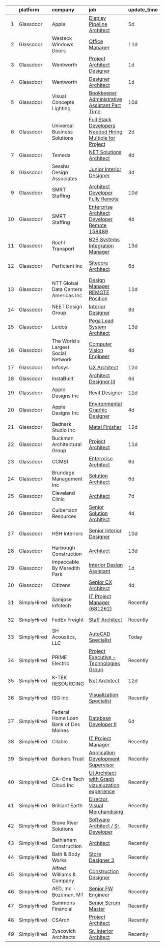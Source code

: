 

|    | platform    | company                               | job                                                                                                                                                                                                                                                                                                                                                                                                                                                                                                                                                                                                                                                                                                                                                                                                                                                                                                                                                                                                                                                                                                                                                                                                                                                                                                                                                                                                                         | update_time   | location                   |
|---:|:------------|:--------------------------------------|:----------------------------------------------------------------------------------------------------------------------------------------------------------------------------------------------------------------------------------------------------------------------------------------------------------------------------------------------------------------------------------------------------------------------------------------------------------------------------------------------------------------------------------------------------------------------------------------------------------------------------------------------------------------------------------------------------------------------------------------------------------------------------------------------------------------------------------------------------------------------------------------------------------------------------------------------------------------------------------------------------------------------------------------------------------------------------------------------------------------------------------------------------------------------------------------------------------------------------------------------------------------------------------------------------------------------------------------------------------------------------------------------------------------------------|:--------------|:---------------------------|
|  1 | Glassdoor   | Apple                                 | [Display Pipeline Architect](https://www.glassdoor.com/partner/jobListing.htm?pos=130&ao=1110586&s=58&guid=00000181a9189f0d8c64c5ad71ccef02&src=GD_JOB_AD&t=SR&vt=w&cs=1_f9438f7b&cb=1656399372401&jobListingId=1007958038350&cpc=FA84DF7EA1EC2398&jrtk=3-0-1g6khh7ppjort801-1g6khh7q7k26c800-ae00cbb953316df7--6NYlbfkN0BvKrLyj5gPmtZO9T8euul8TCxuuKNOtzRJOomxnwSEodTz2Bc-sPZl8WPllYOnI2hO2aw3qf6jg0OpNQ46sl7TNDf_R5HuVfU7kxBBV3qIP69BRg1GgkCc1UrhnFhWvXwKGIRS8w0y7BLeklKBuk460QubVjUYkAA_zJHaWp2ciBibZ5pBV7DFyAa0dLGp5ha7Q3Mc_SuAWase9jQ7IpRv04k5dwLlnfwEV3TkLfCYMgq0a01gdmgj4PWUbOlMet628CMi27zhfFZ9t6xwjTU__XoE_AGowc3olsnl1vrutfN9QwVw9Y0kX28qOFNqHrBio9IwH-LrnRG9PmUT0u6BxqJ66ZciXGmz1jqPMguQ8DYzt4Yq8qk0qgqpglOcaQO0YcEukwf2_k7ApMfSLLATzuEu9u8d8lEKqrJU-6th8m_4jgXu-6zOLO27apc_vCRQB5SIyER_fYNFNOQ8YfXk30usY0yrO_urM9GWvs7qtIPWf7er4GOkU6pFXUzqcYQ1wyY208wft-6QHLV7a_Bdl4taf1mCpuqJaAjePheNGxrQuwe1WVIO_b0DC1-KEpAflZgZL1uXman9RTLvIbKGCMGFDpD_bIJ9NYiwzdsRoADwBBYL_KrB5aojbfYKqgeyPtYvGtAqGhUqWrQzoAs3xLAhit1aIYIkL2ehZXK5hO0aLBKPPuDV2WEG3a2zLWoa9_Z5RwHZMweyGhHZHoxAVov534WshH7Ju5UNK4z-us3Jguc6NyBA4Uiy6p8A92PZUtqGorlq_rRhzD9yDmapxYlcXCWS7e9xszaJD0OJpjctdI6nRKNtoPkGA9qPxmqWNitweymDPLOVeaCm91s1mMfQ6emmQj05uVK-306KjuF5LOajlT-VvFeMqV9SFb0USAY2g8DQOi_1anfL94eSQacqq3R4prJtVSF6cbdSDrlrmNeaDdGTxRs24o9_PWST4h8h4bfAqUzi95JSoYFU)                                                                            | 5d            | San Diego, CA              |
|  2 | Glassdoor   | Westeck Windows   Doors               | [Office Manager](https://www.glassdoor.com/partner/jobListing.htm?pos=124&ao=1110586&s=58&guid=00000181a9189f0d8c64c5ad71ccef02&src=GD_JOB_AD&t=SR&vt=w&ea=1&cs=1_a8382ae5&cb=1656399372400&jobListingId=1007944220698&cpc=F1F9710DED3F09F8&jrtk=3-0-1g6khh7ppjort801-1g6khh7q7k26c800-39121e3ce0a1c0fb--6NYlbfkN0Ak1U_FmDUOioiCyXaVmby4WFebOS0z6NvSiMbGELc2vi3BmOCZz_gjaVSW3xFnZzKT6-8P3OUwrVTO1m-djT_rUGmwmnIFgjKtEq-6LKBc_9CJX70GYFsrbUrQ-VjK_PhA38fvPm-MQzQIhViz-yX5sbXyDSJxLDH9qDTMZuLDKgI7OgmoZBSRRN55WC64utXHplQBCvwE5lHwx6H2gwBFPMUWUbzMgtn0CMPvPpJdKAQlQjI13d4dWpUauuGixRfxUAVS4TbZBfGSnQPSKOgrvwf8eTUqqMpYDYUiopXcN7eoTS-eziL61qAHZJb37JiP3Tcz6Lq9vzKTy2oDndK6iOD9kl-r1EgFZX8Puvd9rC60XVShSRCzdY3Ug1q9P4dYtoKe12HeGjlSo2UU3UME3uR0QcQfC870ahiZcQ1u9FEHe1JbBCZg6i-FYPaQGpp6pjZ2Tpy2GmjxjqY5DfTSe2kT6SfNeuRCnOOTM6s5DMx7CJ6OVqnJkq6YLcNPrXWz0vQA_ssrqlUEMLIDqIHqSUPRjxphoFD-yW-SYRSE6rf2ZruiWBTEnrPQrefpw9RkFw4UH1n8a4hqDhx0ChYNfs-KkySgbvA%3D)                                                                                                                                                                                                                                                                                                                                                                                                                                                                     | 11d           | Kirkland, WA               |
|  3 | Glassdoor   | Wentworth                             | [Project Architect Designer](https://www.glassdoor.com/partner/jobListing.htm?pos=118&ao=1110586&s=58&guid=00000181a9189f0d8c64c5ad71ccef02&src=GD_JOB_AD&t=SR&vt=w&ea=1&cs=1_42cb835a&cb=1656399372399&jobListingId=1007963899566&cpc=21001CD36CB5FE0E&jrtk=3-0-1g6khh7ppjort801-1g6khh7q7k26c800-982c411d92a3e024--6NYlbfkN0D5EoDI19pzLD_ZoAvoqM1-O9qeTV9KvYbDAr1-bMzVceZA0cQEimOqQLiQKL73YQ5LSLdgRCeHWFPruf5ZAgnFG4c4mV1haWANC2zWcO5IOyZRzHEVhw_xXHSbRbtn1VacpyV2gi0oeGWXrBs7cxqB5ByP27CrBflMuOgGdYMm6vsI7ZMwacKUrS3x57-8GPJszx6AXnA7X_ijhwSuF2Z6qiXhlX554Wz1GuY6RDkm66-xcA0BSjntaU1NFfpHnSnKCis8TplkCTFPAWXGRwtnn5Iu67x2NYk7a7lPxwPxRJt67nMz9Psy9_P2VCU5cHEKpMkhBxftbQG9oLw3XOLLPqJrUXyRWfKQAHnVyFz7llNBcDMGUv8ZtCpkr4hAW7xUbGR9dC8G0r6oGJ_5QiHWPm7UXzCOlbas1TeVX4xd02oi9VTV9ccJ_a_BM9A3bSV4qQ0lvvVY1cxOqvcI6IaEOijO-zG9Q6feUOFUqWOyQZtthHl_kNg5S2sfoqXFBr_R34Fupu3ZgA%3D%3D)                                                                                                                                                                                                                                                                                                                                                                                                                                                                                                                                           | 1d            | Chevy Chase, MD            |
|  4 | Glassdoor   | Wentworth                             | [Designer Architect](https://www.glassdoor.com/partner/jobListing.htm?pos=110&ao=1110586&s=58&guid=00000181a9189f0d8c64c5ad71ccef02&src=GD_JOB_AD&t=SR&vt=w&ea=1&cs=1_275d2f6b&cb=1656399372396&jobListingId=1007963763748&cpc=A356F292FF34F670&jrtk=3-0-1g6khh7ppjort801-1g6khh7q7k26c800-83b5dde1b35fc148--6NYlbfkN0D5EoDI19pzLD_ZoAvoqM1-O9qeTV9KvYbDAr1-bMzVceZA0cQEimOqNpP-bB52ERgfHwUjo47k57U_iS1TLaFalurliEpde75FSTjWujvc_TOOTyzW61WQyVGVmvpT9HyxZPLzXXGYH2x9KxqoK4CpsJlPBwT8ScbAv6MdhPTQyZhCRCRPuuyex1rIck9gt4tRr1aPAvjVZNPJxXevRsHwDnIyyKPF9e2Wq9V1eTTH-noTayyrnkqu5RlgXcmmW88yWmWSjJ3pqi8gdKs0F9L8LpBY8DpcpF61IRBaGnfa9MbgMPkv7At9klyy1GU9MaKhBckpjPonqlGRMyxxLOwgc4ohaIVHCJV1B2UlwN4Kp2I5ZkyKHksKKjpd9B8FiuiZgO0oDfqo97GcdDt_VJ31VcJUQJBFxyqBwPS3PkoPNC-6dmZp2aDGdb7R8me4NchEPlPGYaEPzB1HHg1M6yQC_apZqe5SwWwXRoe2PLyQRxp8cb9Uui-Ev8hvrIFFjKwCpbNHGoIRdg%3D%3D)                                                                                                                                                                                                                                                                                                                                                                                                                                                                                                                                                   | 1d            | Chevy Chase, MD            |
|  5 | Glassdoor   | Visual Concepts Lighting              | [Bookkeeper Administrative Assistant  Part Time ](https://www.glassdoor.com/partner/jobListing.htm?pos=127&ao=1110586&s=58&guid=00000181a9189f0d8c64c5ad71ccef02&src=GD_JOB_AD&t=SR&vt=w&ea=1&cs=1_0ac6d157&cb=1656399372400&jobListingId=1007947592972&cpc=76BDADE3D6D9A820&jrtk=3-0-1g6khh7ppjort801-1g6khh7q7k26c800-aee422d02fb78696--6NYlbfkN0BxkLIcfe0oqaYINownie861a0BJtkzmJW-WyGv8J0JYIP9BFDUIq9bQR62u7darBNe44WuC4wBVwo9I-LND1p2b_jEzjOkzCqvNtd85dtSYZrvBuu25PY-VX0dc8pf-J0nfx7zBeURJVHib-SNb9gN-IbGoongE7rG5Wt5MNNlku7lD5-0fP44q43Ltv-5wzycD-mZAUWdb9PUAoVvRglssCFoKuQritKVH-agne67ZLSQotXdEFSsXZWHO1VK27J2SC7-5ORrw463eImrYxoH5M9WKRQlrw2hZ45TG9is9o49blN712D6bJLp_CKa7CsQ3Kk03PWbX6iMbOHedq_kxxw3l07EPexQtiJdHtXhBY2bCvMX8RrM1BzL8je027jaNmFEfaFzwShGT9NEupf7JueR4s2XS77VF3H7pxmSmm8mkKgRWcVK-38qBfk0TojOz4bDOygwPW046a1Dko1BJTAjeozRqoULH40FxwtKYrCDmDx3yvu6sBIRxbHd3X5wXU0d9m88BYt4noJflXwOBhENTsTBIYo%3D)                                                                                                                                                                                                                                                                                                                                                                                                                                                                                                    | 10d           | San Diego, CA              |
|  6 | Glassdoor   | Universal Business Solutions          | [Full Stack Developers Needed    Hiring Multiple for Project ](https://www.glassdoor.com/partner/jobListing.htm?pos=123&ao=1110586&s=58&guid=00000181a9189f0d8c64c5ad71ccef02&src=GD_JOB_AD&t=SR&vt=w&ea=1&cs=1_5c6b515e&cb=1656399372400&jobListingId=1007963135028&cpc=1D891ED3EFC3904E&jrtk=3-0-1g6khh7ppjort801-1g6khh7q7k26c800-9ddfb7b724431e82--6NYlbfkN0Du73xfSZ8llA0H3juDoaANIkfCJad9A8777UdOi_8wmA8zcCgr43BpThCGNZa6eJDRLdxjuwYOxFO-t5ZZtzsickhU3-x1xq9SzCd8AOCqJRBEhxxYNuPviARpP4XiBBr-izkwKgNCKCbL7XzGNM3YzF2lwGmp8rwrSuOTQO-uMDMJnVZ_qjldUec6RjTbduQjJRmf4TwoPN6n2JfuBHCTyZGs3Lzik7M6pQx-HDY7yz4ot8wMX_GG3cFqRkxqZEQF5wBaT1yVclhawsV1FTtjYu_cTPJqDtpFw_JLriOJdynpA2sT_nJZaYB5efuHzfq-2MgbtCUB3GvIj8BXlORO2Rcf1KTni_0mV74YSbpYvmsCKhPrJaHdJrULzN7PCoBrsvjdGKOkt4nOovIITq8Oz7nYC3Jx7m-V8RcOjh5eh5PV73Uece5gdEHkMxyPyXrWp4Q2PFCOOMcRPnEp2NdHNcacq2-z-K-WAbREle7B6VXLAGrdpwVVdCHbdlleyEqdGSsEeuB1YOAaYXoGtv1Bh-whdCJnAAYEbf2ZspXPLA%3D%3D)                                                                                                                                                                                                                                                                                                                                                                                                                                                                         | 2d            | Atlanta, GA                |
|  7 | Glassdoor   | Temeda                                | [ NET Solutions Architect](https://www.glassdoor.com/partner/jobListing.htm?pos=108&ao=1110586&s=58&guid=00000181a9189f0d8c64c5ad71ccef02&src=GD_JOB_AD&t=SR&vt=w&ea=1&cs=1_a928fdd2&cb=1656399372396&jobListingId=1007959760529&cpc=275B60D2C545FCD5&jrtk=3-0-1g6khh7ppjort801-1g6khh7q7k26c800-3e9c58443d92eacb--6NYlbfkN0Cdyrb_-SYpjIsC7ShR4LTJruqxAexHI1Km_0W0EzpI0flnEmGiV58GPzItpS6S0-frolYagpieznyBuoUomL9h3gSaCnetPInLxwBobixKL3urrMd_pNPHD5zyfe3qYeDTq1l0u4qIC5XQByrYReYxdKxrrCDbiia_Kn5TujQ4Lly38AvlSGVFQ-ZfOZbF_nbQ5aGxiEB_sztxMgQQFUwgeEoeNDwaspFz0dFiHNF_S1s1YQzjMJwLUG0c7VSy4_gTQbWbn8zkAokhDC8OJUiOC9nwHwJnTXN7F7H9nKNV9mDlDLIQb5CTVeoVTVbpx232G13QszNSKLG5-9rOj4bmLyT4GICky5AxdSR4BEfzzwGhKn0CIi_uI28T68ZeSQTG-DA8W4VTtbeIESX2qQBa_c5eoBnRNJHRujD_D4PCY_FcyqHMilGDOIaZAZ7CKJZsvrWfXXfVYad_rIn9NlVvAON2bkS2yUhykwfa6DiYmCOrNtKMZuE5EIRUfiLU6r2saWP2Ccn7Jw%3D%3D)                                                                                                                                                                                                                                                                                                                                                                                                                                                                                                                                             | 4d            | Remote                     |
|  8 | Glassdoor   | Sesshu Design Associates              | [Junior Interior Designer](https://www.glassdoor.com/partner/jobListing.htm?pos=109&ao=1110586&s=58&guid=00000181a9189f0d8c64c5ad71ccef02&src=GD_JOB_AD&t=SR&vt=w&ea=1&cs=1_cdb97db6&cb=1656399372396&jobListingId=1007961981937&cpc=C466624457DD16FC&jrtk=3-0-1g6khh7ppjort801-1g6khh7q7k26c800-94668460c7e32d80--6NYlbfkN0AuAjYKnBHsdkcMxrD7ZJITXxV72vImVt5xOyKRJQecNFLpcI9FqXvs66nNhzD50GI_MvdyYI2vrkFdSUVbTc14xpISSi7MFzIz3afMSbzqtEFqsbbsMHP-wq6RjppNWv4yXAY9XuK1ZIRqqIdDSaIp0v-jASI3R4aO8Oss_LJaD_p2fnlZjZtiP6KKk_c02Sqybb4uXNF6FA5pna6GaHwSA6zRs8ltru29NKpA4Cbzd86CxdtqG7G2-D1ihsXTkGGotz5wELz96eDssgQnw2BnwPQy_7CLwbXsktouiPpXMGuFB7fMpkvrP64pvNTOAJjt3pg-fYJDeu2b855h_Q0V23EMSS_jKXblc5a5whIQZykSLycrUA6LmFn3-14mgb1zbwdWf9PGly7h00CHVnwHREohjYQdjL1TTUI8rjIA57LHbQkFyzsE6woV8gKuNXdNIlofmzJeXyKah5m4Mte6NYlgDs1yCK1JgV2bntgUVufEOpFaGkkIJcr0JZwn21OGhq_Cx2Pe5Q%3D%3D)                                                                                                                                                                                                                                                                                                                                                                                                                                                                                                                                             | 3d            | Scottsdale, AZ             |
|  9 | Glassdoor   | SMRT Staffing                         | [Architect Developer Fully Remote](https://www.glassdoor.com/partner/jobListing.htm?pos=115&ao=1110586&s=58&guid=00000181a9189f0d8c64c5ad71ccef02&src=GD_JOB_AD&t=SR&vt=w&ea=1&cs=1_3afb2f63&cb=1656399372398&jobListingId=1007947677667&cpc=CA5E2B5B7F82281C&jrtk=3-0-1g6khh7ppjort801-1g6khh7q7k26c800-608dd54c4b599931--6NYlbfkN0B1iZffVNwR6yblgx4UGLPVYtj6CoeVi8wBybtNKgrFUOUXRgJbsWR06Qg0ALePDRYb79NuTXl-I0816kLg6A7I2281pW7dUv4dIas1C1c-qfjFDPvrqVnbkXD2T6sOJB7MNAqOHmWya55QUAmhMvXwmR202Ddwmevw9zxmszYOlD5la1pJHwjnAq0PZamVguTTHGUKM9sNUoG2MBKtKNpYjaneA_G9-3uhWfA0PPNzRG-D9-k21JFEyMdhe0dPK2cZAWL0pr0dx-ljKk3gRnfeli_Dwz230t0qlCIHAuvUbKBPkszFmyu-FpnWsqhD5k-qmCz7w5BMnOq5FViBWY_Xkc4SrR66SWwlMHPMhG1dw2unuFj3xcteL4dqZBoDb0jYELd2LuPjsU_25n7Fm3hMwdvLO643vdvSKXEfoVfe3PHdnm6MZKoE7FZrkPWNnO3jRFcQmhY4UYie_euP1xPMV6gheVrWUo5oCF0wlAbH4qXs5W1HA6tub7OUrQrZoWbCwCPhz717U9_7KvV1wgd5t4eyjFgbWD2WN1VYk8rVMg%3D%3D)                                                                                                                                                                                                                                                                                                                                                                                                                                                                                                     | 10d           | Columbus, OH               |
| 10 | Glassdoor   | SMRT Staffing                         | [Enterprise Architect Developer  Remote   158489](https://www.glassdoor.com/partner/jobListing.htm?pos=116&ao=1110586&s=58&guid=00000181a9189f0d8c64c5ad71ccef02&src=GD_JOB_AD&t=SR&vt=w&ea=1&cs=1_72230c4e&cb=1656399372398&jobListingId=1007960326711&cpc=0B561D89933DD0A0&jrtk=3-0-1g6khh7ppjort801-1g6khh7q7k26c800-94f7e85134b96660--6NYlbfkN0B1iZffVNwR6yblgx4UGLPVYtj6CoeVi8wBybtNKgrFUOUXRgJbsWR06Qg0ALePDRZYD-ZUgi1AdDYpUPA5q1l240ACYUbTWRhO4vhqFjjPrrO1v0NZhDl3uW7x7Vu1UVBhB29h0U_k-N7sXEL7mOOxIN6R-OugOFW5XoqSR-F81KMg-XD32Nff8zym_yt-3M_vjjnVUINlrIEC93U1806PBhuzWgkOX6ins7YdAbOXlBEHeiovuOwbdoH4TevfO1svSGpHtBk7xTwr1WCym2jYXyZ2NM11y430JIcZiwj2kxPdWjhx3J2TYmDZL7XoQdOodtNBcb8BQ2DcyoFnH1DuyBOXgI9BYh4QrMYkoLVNLYFux9-50ze8By80SNfr7FXoDszrHs_NcmRCRXfmZveEvgxTEdD0QiVwN6gZusKqrrA4QvAg8VMBguLjTIug_na07oC_FSRpZq-ez0wiXFNBQUMVEoJe0D5tsjoXgp6DEHse5xK4c2vd5MFcqcrm071x7wYD7IgTNHEamqCh23Wdi9h-OA6FF6c45uLPAtjEwg%3D%3D)                                                                                                                                                                                                                                                                                                                                                                                                                                                                                      | 4d            | Columbus, OH               |
| 11 | Glassdoor   | Roehl Transport                       | [B2B Systems Integration Manager](https://www.glassdoor.com/partner/jobListing.htm?pos=120&ao=1110586&s=58&guid=00000181a9189f0d8c64c5ad71ccef02&src=GD_JOB_AD&t=SR&vt=w&ea=1&cs=1_e3efb008&cb=1656399372399&jobListingId=1007939322859&cpc=64DC0C913FDBAADD&jrtk=3-0-1g6khh7ppjort801-1g6khh7q7k26c800-4c4f68c599173aed--6NYlbfkN0B-UyrqZqiMX18WqL9Ix-tV-BokG3deb-ZNGSpeLjfcke-WYQnVzP1SPZNIOojM75ZI5EgXtS15t28n_-Blo4TwMo9BKXqykZpVyiUF2MUp-p7NBRukfR3mT8xERpXCWGeHtMT4m4P8gptF8XwwdZhUKGM9GwF_YMnKgQFEBmB5k-CMc4uw5lBaoGO2J_Qlu8D4fsGNuEG-jMvUumYpW4dpj-V3yJJQ6XjWRZ2AKrbzKRQe61qyEPpRdPh9d7kE43N0egXLJDiGxVAln50p3dMXyJ4-fuqPQ7YJmXUmLQ0xN7V8O96mk0nm-wJQi_uZlH8-R4jT7iTgq6AeCu8IM4dICmE6s5czb27UZRdYohawnpILN-vOrrs4YukMdG-vKiIGvsgePhA2C2nZXsVulraYYoGpw9tnjTBHD9mprkoQoVL1x3k49dvGAOJiEMfvi_4EOyfnwz5Sj0MaDtWx9fkNW3mEtnJCZUUHnLJmD0bUuojLR-VCN2YWXcDR2DbdSKlKQTLhmeNiZbC8Yf11B_A66POeqVxr6ZyztDKd-lQG6Q%3D%3D)                                                                                                                                                                                                                                                                                                                                                                                                                                                                                                      | 13d           | Remote                     |
| 12 | Glassdoor   | Perficient  Inc                       | [Sitecore Architect](https://www.glassdoor.com/partner/jobListing.htm?pos=129&ao=1110586&s=58&guid=00000181a9189f0d8c64c5ad71ccef02&src=GD_JOB_AD&t=SR&vt=w&cs=1_6b4f5612&cb=1656399372400&jobListingId=1007955243428&cpc=1160948BCBA38B5B&jrtk=3-0-1g6khh7ppjort801-1g6khh7q7k26c800-d2f8175e10421c95--6NYlbfkN0BwIgd06viTOVw7UnH8DC3CxiQdYXi0IoPzutHrAk8t3kMfNDnsOo05GMyr1NEUyJs9SGpbD9gzolLCUkNBaFHqFdpFGSgpLohE3xSPIrXUvAj0hVr0Ut89u28oyG2evhpKItsmqSqfe_XRYN3MZtxWKgo1yjEbEQnbJjpOx0Pnn8lxHi13D1W-sQHyEXJ28Y-ITmdSqJQ74eqYaq_WD5ouGxx2TYqp_gitXVhk8-nKyKNnPCkwUYSU_-spiD4yc5WJJAQDUq7xSAKANvU8_GAqFfPpFC4P53Fa4KfI2bEIvIGKteF-SZ6MgOoXIbEcYL5klQfWvPotnGzZbZVzSaa6pSq6ih9G9f469UsbqGLOwka1eW3LaveWoXU2UyXnsQJzLNXr5TFnv_nnDm0IderPQLDKlLCeNtBY28Lg0XnD8iZCF0Df_XLw0ZFE2lMVsECdjG-6ZkwY2IOs_FraKQaEZGdy9pa0VVvXMRoydksP352YfYJCd1GGCpBzeTQZWaHl1M8pi-wMTUdiK_SppsLZA9Rs4u3MD55kv90fPVeOo1_-4H3U4o9Yo36DoVQ4Iggtw1-PNT8oLw%3D%3D)                                                                                                                                                                                                                                                                                                                                                                                                                                                                                        | 6d            | College Hill, Hamilton, OH |
| 13 | Glassdoor   | NTT Global Data Centers Americas  Inc | [Design Manager   REMOTE Position](https://www.glassdoor.com/partner/jobListing.htm?pos=126&ao=1110586&s=58&guid=00000181a9189f0d8c64c5ad71ccef02&src=GD_JOB_AD&t=SR&vt=w&ea=1&cs=1_0ee4872c&cb=1656399372400&jobListingId=1007945429913&cpc=F17331D9BECC482A&jrtk=3-0-1g6khh7ppjort801-1g6khh7q7k26c800-65bcdf1542c376dd--6NYlbfkN0A41Q0lIDqPxVEfWVO7ROPaGyt2j80uoDJzFOUfVZEIJxitvorX5c9ILqd74INRFtuzxROFnLcDh6b5VgLvEqs4h_uXMQBtdC2bd9SYvuHjSKUmt-x2Tq2Eb2vuAlXMMLRJlXNoTHoxpazlH9JddyFFpl6beCPlXd-4LkbjEh3F3VXeNaaOIe916cQz5UGPC4Zx9dq7bBdnRRXviqXzRK4QGhPot_ZIyxCA1aboIeFhJKnAkqi0GvcNalml2bDkhfwzFrr24EUKjosH3c79LWbRSL-8lr6KvROCEP1RiG6UMnbPU33jNSJeNRmGA0p1aVoYm3BC3o6soFGCfNlFChtLlrKzfc2jdWGEePmjhi7lW37lTC1ZVLOEW9fcZdoAdwYqhz_dSNJkziJKwPj0vvpvOSiVrC4O6v5HXq3k_lq93PO0a7KRALC0-etoxw2R0ifq10Q04wXkogUnlExE0SEFH4Q90lu4yoatMLumF9gmQZGDtF2biueLPPs1BJ9bHMnIP0khHQDaOWjxS5j0b9qEf_O6c_asVOU%3D)                                                                                                                                                                                                                                                                                                                                                                                                                                                                                                                   | 11d           | Remote                     |
| 14 | Glassdoor   | NEET Design Group                     | [Interior Designer](https://www.glassdoor.com/partner/jobListing.htm?pos=122&ao=1110586&s=58&guid=00000181a9189f0d8c64c5ad71ccef02&src=GD_JOB_AD&t=SR&vt=w&ea=1&cs=1_7d53c8f8&cb=1656399372400&jobListingId=1007949391761&cpc=147D4D73437F2C39&jrtk=3-0-1g6khh7ppjort801-1g6khh7q7k26c800-65b3f9350c5e73b2--6NYlbfkN0A4hgeKHdLyHgzaskNEvl2xXMVaueUT71iJOYpLYISQUMokOAxkb6e4sI3nDCln56ZrL8G4urnqm7o-W7S1I1U7o9CLYCdTzfJq0A3NuBelAuWt5rqsQeUrwym_m8e7xWcyR6KgwGefnqVAdej2ukDCyQRN9GmZMMPPJDBcuDTpKEhhT_AxLkZZDIxGJrIk8vdlfNObF2uMTJLdfbByh13N3WYoAkhjA4Z3n4XnSkEEibKw2ZaAcVnZCqqzdBEFFcwqxY13pzmw6QRT217g0VRLTi5lI_9ZNMEHiZ85AYpuFckR2u9czbNpcCLNuxCXnBria63xqZsRwE2nYjc0IRy7XxlENMvqfHCQa-Vc2VhFd6MMtwzSRJapjUsM8bppFWd0DQOe0IJWmqIh4DsyhLu77B40dT6MuawwDJmFG-qGVm24ugBBZxANkZ2o21FjmbA0CiGwn1mLGlZY_HZOnG2Lc6VxkVugZgooyvvuzckUDfi6v4m0Yw8crSjPjkvLwos%3D)                                                                                                                                                                                                                                                                                                                                                                                                                                                                                                                                                                  | 8d            | Las Vegas, NV              |
| 15 | Glassdoor   | Leidos                                | [Pega Lead System Architect](https://www.glassdoor.com/partner/jobListing.htm?pos=106&ao=1110586&s=58&guid=00000181a9189f0d8c64c5ad71ccef02&src=GD_JOB_AD&t=SR&vt=w&cs=1_2a1ce8de&cb=1656399372395&jobListingId=1007939968545&cpc=CD74E381F3CA7F32&jrtk=3-0-1g6khh7ppjort801-1g6khh7q7k26c800-2eadf11f3d9b1462--6NYlbfkN0CZUO70VSdYKA8PR3jfrSh5ljhqJhfDt0PzQCMubt8cRj4nMM-F_ci11zZp2TBOyJ-Wx8Zybfdduw4XW0zmLYk5JCr1YFcQhZEADp0nK7JmxSYZtQQe5Z3CCK1Qsi0jHxvsHtINaIuIbXvyU_lCqBr_32K19pOliJMaltNsr2ymjGopO0ijVBk2RGHvOJKYBpJd9KC8DvsZkzhchgec-Px7kZGqJ_HV6CznN74g8SggNRlw8S55l-6ijFKzMABUGPd468Pck5Hc5pAIQ-NTTmegiFbYleg3SHkiFzFLyb1mGe3Yr1JaRBSMvG9-cAUOGz92tfTye1nGzQyib5bQ4sLOYT5arlUypV6e-kD4xPuiCwWB3PUDAajKSz3F7qQSTkYIJ7cIsIerz4ZDgFv0l5XIGQalGrff91dEwM0bWDICozn7ScWzQJOBSLTD6-9ZyP9REL4zmufuyYViUm_xaw9FxWXttwn-NuIvyb3jjJiqZO3uelS3Y2n1uYh4mnV56HqjIOoUwZFjnVnF3LKMhLbcv6jY6T5k5JrHe6k7rvTVtJI0Uwc2GJkue2DNAcS1970u3M7bpT2q6DS-JaNgvz9jplYi0w3bm82JPeyibfL7sJLnGFtCSi3X)                                                                                                                                                                                                                                                                                                                                                                                                                                            | 13d           | Baltimore, MD              |
| 16 | Glassdoor   | The World s Largest Social Network    | [Computer Vision Engineer](https://www.glassdoor.com/partner/jobListing.htm?pos=128&ao=1110586&s=58&guid=00000181a9189f0d8c64c5ad71ccef02&src=GD_JOB_AD&t=SR&vt=w&cs=1_447f6a0a&cb=1656399372400&jobListingId=1007959309484&cpc=6A22310A23505C64&jrtk=3-0-1g6khh7ppjort801-1g6khh7q7k26c800-f91bf296f22be02d--6NYlbfkN0DSgjPPcnEdvoK3uuxfISLALE6pB1FR7YSHOr_tSg5_QCn410VK5Ds4bQGcKtrI549F5xEzFGkUcaD9K33LG2vp5YybYRRlQkZ1P4u8dkaX10rPQLGq1oevwC_S4MHkFepfiL90Pvl0sLzZ_aLzz6j_ijAtK_AQUB6_ofVtv_sOAFlFI2PL4ko_bbEcQKml1jZ6zPshvGIfPFM0e-SDDymS5jyp_orD-ELKNRDMxTSzW2JKxnCNqXdisYVJOfG4-scVBBfvMVfU1hSj7I_Cr3dTdoILL7rIfrOBttG_xzz2cSuCTSgJjWqiySHqDdaRk2cIuFUO-PgR8vrtLuYHRO7paFs5CJFC7SU1rbRu1u-X7rwctfILMGVMe8EnpImkqTX7GQ8yStpwJotfuOkyuXhyv3pPckoEn7KaVLN92Y01iXL00x6zOsG1HZzYGvqtsGEL2-15zwVUQ3dRznHnQCZBpjhkP1EeAOV44A4M7se1Am6SEAXJDwNg5Nh4h7JK3lG0FoYAqI5cc_JP91vTyftQMYL8H4UmTNTdSmDRq42aK3wyLiapsS5NsgRCPWJLdz_DBITQpUOWLg%3D%3D)                                                                                                                                                                                                                                                                                                                                                                                                                                                                                  | 4d            | Los Angeles, CA            |
| 17 | Glassdoor   | Infosys                               | [UX Architect](https://www.glassdoor.com/partner/jobListing.htm?pos=107&ao=1110586&s=58&guid=00000181a9189f0d8c64c5ad71ccef02&src=GD_JOB_AD&t=SR&vt=w&cs=1_c6228f52&cb=1656399372395&jobListingId=1007942327565&cpc=5B877AD962FD223B&jrtk=3-0-1g6khh7ppjort801-1g6khh7q7k26c800-1ce751a0945a0cf1--6NYlbfkN0DFi1nmQQWK2fa3N4W3y7EUOEocZkWPqKP_f_xZ7ne8Rcs2lMrBROvHbvdyX6nQ70RhC2TiInrx-h900F8E_sG1jDlUzW8bKjvppvPdKKsT_mFF9XzCu_7FiiwHuEGglAaPpZV-nRfBu6-1PpeCkKJGFqiUlqydNXnBSCFJrMDECGY0IlvZd7Hm81A05EAn-ibMwsr4mTeRLVG7lV5hEEUZ7Kykd4BjIyjp5oXSd9rIrTH33bObDoYBTB32Dfazt2weSrsKlRrLGT-WemW1dyQvgz299wntKMuW4qHuUHhvSYP2z7xGJXOe6Pck4Qga6UBygHfbRPZ4HRRNVLj4prsZ3p9AGnR_GT1RvuPmZC_QFPrk2GeEU-oXDq210FfhfOA7xXbz6E-ycs1-5m55oxZkdWFvd7rE-Nu39Pa8qcxOR7hADWhRH_fQh-_OFdcLe6WBKp9UrOJa3p33hZfeDqIdGe9enxMbquOS0LKM8t2yWvBdZBF5bLKO6gP_Tr_MoziGtHjLGAUGJ0NPx4PigLc0LKgv1d-vhGR8jB0yvAyfYtN-1IVRW48Sqj9E3SW_R8KjN16WU1twKw%3D%3D)                                                                                                                                                                                                                                                                                                                                                                                                                                                                                              | 12d           | Remote                     |
| 18 | Glassdoor   | InstaBuilt                            | [Architect  Designer III](https://www.glassdoor.com/partner/jobListing.htm?pos=101&ao=1110586&s=58&guid=00000181a9189f0d8c64c5ad71ccef02&src=GD_JOB_AD&t=SR&vt=w&ea=1&cs=1_fe59ce3c&cb=1656399372394&jobListingId=1007954840272&cpc=E0ECCC20C6F20991&jrtk=3-0-1g6khh7ppjort801-1g6khh7q7k26c800-b868fbf363aa0df6--6NYlbfkN0ACu_hgM4mYOpGjE6TXudS1eLEYdlotK5aSiNrSIRlNjtLvHh3hjvm-_wKTCs1UqvBgno0Yw0HTNh974FEq-ygHeS3qhnZNLVAeo24KnWK-cqOS7XG5vC1sCutXj05ojxeHQruauqoQ-jBExYzg968uZOptnSdOui7ANwR6d_vRV14_3-jczNADHGD3x2kSF1E8qelKJ-5OeUkjnHu-fhp4GR6uu0VpeZzErzHW1gJbz_w5xSNrwnIRLOfESmzwuzorDR4WiyBcEYVaJqiglMQKSxDUk8eKfoEcvTeg2piJT3mlHb-zthK_OLLiIG4y-XPuFipEq1Dn265o4bTdusxKWyn1VJ6I8foYTlnPsRdoduTS2nKJuHLNGKjID2N2yaV2uIoBfYVO6ErpT_YrN35xDYnPbIehzIVcJRvSbakU2UU_7R_oNkNtsa-go1iUXpCFjx6PEBXCI0xGQPh8pWu6Jmc4Run045L6NrXQy5vmQ3JQ5V1PJ6BgIasa2zq-zPIGNtA4ORZeSw%3D%3D)                                                                                                                                                                                                                                                                                                                                                                                                                                                                                                                                              | 6d            | Austin, TX                 |
| 19 | Glassdoor   | Apple Designs  Inc                    | [Revit Designer](https://www.glassdoor.com/partner/jobListing.htm?pos=111&ao=1110586&s=58&guid=00000181a9189f0d8c64c5ad71ccef02&src=GD_JOB_AD&t=SR&vt=w&ea=1&cs=1_86fd0928&cb=1656399372397&jobListingId=1007944600689&cpc=4453E7D8BA65D597&jrtk=3-0-1g6khh7ppjort801-1g6khh7q7k26c800-1f91a36b04a50e51--6NYlbfkN0BnRt50KJpuVGWdeWfd89SiVWgjovFd7OD5LnOd9uK1j-St2op0rliLRTKdctr-UTKj34k8HgJakWepZtPu73UysrGgR1BhZw1BQ1n5sPWALipibhMLtHGPOr4Fg5IxHKKC7-J50YQ8tVCZVtGCW1jB4xCu9wskXcrk6IDT6eQIBExF9euQCugR9Dh0nukBCUMD2WJMX4yuSAYK3IUiJiXfhrSQ6g8jKjEI0Okz204R0y_yTQkRXSCJGvTbQXmzxwI4kD_FZpBw1PTvB5UFRR9c-u0S1zg-wJ0dsEmSEtsklj54Oww22x19vWUOfwFQzItUIStoFQHvOVicaES5cf52Ut1gOxeBTY_JtPAecNe7sDsTDMTKKuZXmk2KIqTQKFprL3tvstcklmz8zD5jZbjhehYEvjV9jR6ZKxcaz-J2PzJsRhKVzGDe52r6Kfn7tVQo0fXxCMso7VjyJrQvdejHWWyPO7Ih2d9vA6efjIO8f678ZTmWaQnsgj1W7xDYhTw%3D)                                                                                                                                                                                                                                                                                                                                                                                                                                                                                                                                                                     | 11d           | Washington, DC             |
| 20 | Glassdoor   | Apple Designs  Inc                    | [Environmental Graphic Designer](https://www.glassdoor.com/partner/jobListing.htm?pos=114&ao=1110586&s=58&guid=00000181a9189f0d8c64c5ad71ccef02&src=GD_JOB_AD&t=SR&vt=w&ea=1&cs=1_850d050b&cb=1656399372398&jobListingId=1007959057018&cpc=19A63F97CDAE9B19&jrtk=3-0-1g6khh7ppjort801-1g6khh7q7k26c800-2235ef3a8363031e--6NYlbfkN0DZZww-p_mr8GWlqIRBY21Wjl_Fk3kglyx5_HcxykVqwQHnXXR0FP8afW1Rlo2c0p5WwQCukxqnSRqCSlMGKqrFZtwD0D72dYtKXB1tQ-dbX6vwAQMj6lkNcr-o9FtkWs2Sa-MWwpl1j7ozNpCPNOUe7HgkC0NXSAwn-iRwx2_6nmyDlMpOdyZOLi_z9Rr2HBJZ-BS0ao-FoPu5vUHAeUxYhsft8h1aHAUcKGJ6_zQjQ7OGfhMz150fmy2fgGZaKyMw8bf23GPP9UwbtdDvtsILQ9mXvHOs0EujFIz-VseeaG9BeM3OMZEnE48WWwEEg8V8zqr9akUj4X45gRKT_D_F5SlVrwwDDMM-OoeHchGYTwThrzqUnmoViQtwjTyYxhl3KEc3hnJT5_1rxcIAFcxFrr1iFJugHPAkm5fnl6y2yzHT8w5SrcAVvmcO8rpWrefCun18JZN_xLl8_MQbgydcPOXUXEEqfSAQw67lNVk3pvVw266fW7kP99z-qrGLSSOtmp4B6e-VOg%3D%3D)                                                                                                                                                                                                                                                                                                                                                                                                                                                                                                                                       | 4d            | Raleigh, NC                |
| 21 | Glassdoor   | Bednark Studio Inc                    | [Metal Finisher](https://www.glassdoor.com/partner/jobListing.htm?pos=112&ao=1110586&s=58&guid=00000181a9189f0d8c64c5ad71ccef02&src=GD_JOB_AD&t=SR&vt=w&ea=1&cs=1_d8d7b0cb&cb=1656399372398&jobListingId=1007942080107&cpc=095B46874B33126B&jrtk=3-0-1g6khh7ppjort801-1g6khh7q7k26c800-226acb2c9dc64612--6NYlbfkN0BB-0qNOmIfQoCeZKnin5LW-_YaOn1ImtrtY3LJAYAiHONJ9NcQG1n0wrs7viTRe0s6wWo_kJnm9xIq8miIdk8QiIC8dxBPuCdMF_jsNPTunTCDPtBrmikPzhjqLf5BsBwFYXipVvWbBer1t3H6dDrBAO70BoCjZdip0wKnTOXHcPI3f_pZDfQmVCCg7i7cZoCW9uTIUbEng9LvoRAw-EMrqU31jl9qZqxX15MYgng6qbX1mS022T-lLbJbo8in_ZoJTO4aIcQ-EC8rxzqj0sJCmTGFaxMB2kjJVir2CvCgv5HZkM5RWemT1BrqX5f1UZ6pSm8CzO4H2fbI8Kc-idZIxjzmT3oiT6P61TgOB_BorOXWfA6HpnFCzs5TbKBIiRziFSA1ZLYmSB_BIhaQcGsN2THaRIIxaZz8rzymkZ_MJgAJVlF6vU5OQz_UL7k4zLB6SYZQ1DxyL5K-_R2yMBK7yVsMmYF_5-MzHVzVs0gZK7Tr0ySVSP9TkvxwT3VD31A%3D)                                                                                                                                                                                                                                                                                                                                                                                                                                                                                                                                                                     | 12d           | Brooklyn, NY               |
| 22 | Glassdoor   | Buckman Architectural Group           | [Project Architect](https://www.glassdoor.com/partner/jobListing.htm?pos=103&ao=1110586&s=58&guid=00000181a9189f0d8c64c5ad71ccef02&src=GD_JOB_AD&t=SR&vt=w&ea=1&cs=1_12caf445&cb=1656399372395&jobListingId=1007945273397&cpc=158E90BD3D0C2A81&jrtk=3-0-1g6khh7ppjort801-1g6khh7q7k26c800-6fbdb70d21c9feba--6NYlbfkN0AaC6OMNnGu1ri8CPn-RGRuQIfK4MRpPOI-RSUeogXt780W4Id0QZUVBK2oullz7Cf0f8nIRAu3siQ3M2KE9Lu-eztnZy4SQ2rl-XWXxnzM2S8Ki_2hBPTbk1EGotWEHCZn2hYSMGxpqRLTLNaEm4jHiKuI8qlrdyhCaxvyPAjC2FfIRwmzOk8vSCH0sIsq0vRLITzP7Fcwk7ZuGTYpRT4Kd4h80OT7-Wc_bUGCRqaBDNLbeBm8lUMmWEGYYaFU9nGtTtVzIpS09y_tjSf53J49vKFZvkegKH7wcnNZObj9aoFEX3Ic7ElU-B3-qMmEBMd191BKtKEwUOFraABNG8KkGT6ixGgG1ZbeSvoFfZOkNt02K6UOx5u13KKmcnFsbSl3YdAP3NpJC2GWoSus7ywWMdF3BepivPx9ZHXa45SJ80SF5GLl7YCrD1_cfbAanJKoC69_naRBSJz6ZylVU15hbFferLsByiRKc_GGnLlMSc-QIFVMmX9p9Tv3e8pon-k%3D)                                                                                                                                                                                                                                                                                                                                                                                                                                                                                                                                                                  | 11d           | Plainfield, NJ             |
| 23 | Glassdoor   | CCMSI                                 | [Enterprise Architect](https://www.glassdoor.com/partner/jobListing.htm?pos=105&ao=1110586&s=58&guid=00000181a9189f0d8c64c5ad71ccef02&src=GD_JOB_AD&t=SR&vt=w&cs=1_19103fa2&cb=1656399372395&jobListingId=1007955415742&cpc=5467A3DC950EA7AB&jrtk=3-0-1g6khh7ppjort801-1g6khh7q7k26c800-4148b5ced00369c5--6NYlbfkN0CDM7tFJxw7f4ijTXeqGWcR9iaGooe3kUV-rew4lpDfjLIrzwCpRrxzU1u-5Ydzledc9LWTqyaiVX7q4_NIEKVj6sjOnZoBuYxnmaJMDq24CbbLw-0EIvD5erZ5R6wFVTm10LvcxpMOwDwrvqlyrVNCj0Y9hoOMfJw_4wjTB79No33NqyY4yiLZsYOTVq9KNmx-SUQ2u7fl1nGWJXArFoIcYss8XR5W54h16VDn6cBvnn14Uu5sPJ9NWpLIqZNvkw_GGrISt4dJQ01mGjhslogefRZYHShatT-o38ZpnM1gAdxa6rvGU2z-7kGZojFaXPSXHRUJZDCnsctY4b4GJXbH4T4AfKc4tlgUAFO8ur-5EciqNCxVb3RuZS4Cy-U5hj0CtoZ41X-uWB4A_7KhVsnXpaZKmq9i9ACF3_uKDUJyPvjcVLUG1a60j-PhZBpTOW_UOjiND8sOPmsFYGe9Bb-STluJOsWomGDKzv_h76N0O8I4Scbkhwfg_uJkKE-fffK_fYjStf5quIW3AsHZasxysWy0rX-TiV-NPHk5ipCDE5BdnEGVetwIwQpPtDPLlglrXmvweBZwXJ2tR0JlZfP7bDFQFUOyADuwmq7e-dsYE7E3jqfIeeVFFRmCw-1RGl-4mNNGspGaHZKW03H51Bt98afUKiMGVq2G4P67MlE9VpuVrRC1ZIBLnWVSff_KBKNuoUCa9EZQ1ipejp7KHylzTZ2kzyDzLRv8Pm8dVlmi8aX2x0Le9pFkdnFS5FNp59dW8lu_jjy5zCgpvz3qRFBE4hGquPSjHTw%3D)                                                                                                                                                                                                                                                                    | 6d            | Austin, TX                 |
| 24 | Glassdoor   | Brundage Management Inc               | [Solution Architect](https://www.glassdoor.com/partner/jobListing.htm?pos=119&ao=1110586&s=58&guid=00000181a9189f0d8c64c5ad71ccef02&src=GD_JOB_AD&t=SR&vt=w&ea=1&cs=1_fad0009c&cb=1656399372399&jobListingId=1007953959328&cpc=AF02A54CD0F60729&jrtk=3-0-1g6khh7ppjort801-1g6khh7q7k26c800-46d228c9998121f7--6NYlbfkN0AGfh-Lc_KsKUjNFLml7KyHwsWIuEkbqC5Cixjma0QALGkzqZQNZ7K3mfVsj10Jcvtf2AD4BYaD-uHUiGC3iualoXc1OFtk33d4FPQjiyHvuMFA6N12Invyh4jfIQrToCIdstd7gusvXi_WuOhu5kHSxk5bwgCdTNG40iN77pk6Ryh2d6UZ5L8UcdlBwAwlbqzLMl9RVH6XUax1aiEN0dB-y63QBGNTXnnuJQcl6IeYCTgnyInTyLPqdXstJwMIPN5Qeu3fvOyovThC5YaE8DHmqKR8rXSJboRCXor1LA6HqvTzwwgTzVDuVRDzcdosiMWECxcvI9NAhkwdG0aUfMXZoPZRqCaFBClHnsSHDGfjOMJatSHUWjTgEAttyolFVeZwSnijLBQ3Ay5mqOt2RFu5WcP95EUHfqRpLHY0wAQ88Or79cwpgbtIA5DBA1lio0w1R_YIyexFi4TPOzaPANZ_JvOhanC6p5Z4FwkcUBbf7X2uKpsrb2fOqWakRXQMOnFkWhn9RYyd-kQ9MshGLapk-sA_7J_QTwOyV2ztQdmsDADWHY726BUsXUE5qhe-gAjMtHeAxNZz-34IVvTvpzbE)                                                                                                                                                                                                                                                                                                                                                                                                                                                                               | 6d            | Florida                    |
| 25 | Glassdoor   | Cleveland Clinic                      | [Architect](https://www.glassdoor.com/partner/jobListing.htm?pos=125&ao=1110586&s=58&guid=00000181a9189f0d8c64c5ad71ccef02&src=GD_JOB_AD&t=SR&vt=w&cs=1_8bbd4cc8&cb=1656399372400&jobListingId=1007952635584&cpc=BCC169F53084E245&jrtk=3-0-1g6khh7ppjort801-1g6khh7q7k26c800-317b276d0e62fd0f--6NYlbfkN0C5LwhsFvxxYuaaBkcCJhJoBI5Ry3ivGRzlACbnlj2AkOEtMnJMWHMTcC5ns3jVsWNFzQ6CddeyEfpMhRjYtV9f7xmMRSzVFbM7fGAD4mw-wZSkdbxH7oxs-d53Pgywcm79sFTWX6IFp4xiaQJtGfV-7_AgxdmNdFY2_yVMVCWgPJPEd3IGL__2Q2GIXUM7o7BbUr6GWjgD3sqy8ToDr4t9mFWQ5Sk0eVYB-0FXLTNLrkcjIi0TGcbIgV4HhkjDbz6Zc3MtlanmN0dT9a0rCTuo2wOVN7l04CAyNyPDaSJCeI6rmLttaV9Hcnj1sBIhi3jeA_EEjzWpj0HxH7F93_1_E8PknB3NFSUi1CWzAJmvQGGAVRduCCrNqpvqbYuKM9vUmi7dZPYXtFNvCtYsjq2QokZEI1Ma_jKC7YLrU5IhkMShvCYjCbXrQGi61UDzso0QaAqvAvMO7okjYJaxSyswzXUGtIuc0-M_XFfNJZAZrLRtzHuEVfVJkzHCav0a9DkdkRmyyJ-y33mC63LdzoYmm1yG06J_pq-LsoqdzB7JTB0TkVRXoB1YjGVQ_AblxC-s_SMPKrBEglXvyylj7knKwd2a1lPqShharLxw6VsdMQtZRM8gHQ4Ut_gNjWt52Gy5eLyYRDN6AlXb3C2DY6kWMVQ5i9JnAYrXwTMBBa2ZJiZJhF1wECslBivgVst0oclcajL9VP2IfMC4oCQDh_G2KcZHeeLER4QhWlLJeuBCZZ5AHMbDA5pWrLf5jWl-ctlvDZRNoZOrL0YTyuAwId2kGcUhEJoNwkTGBUJVuLRh2V35-louoYc7TeyrxR5i5idJjeL7lmi4lRz2t_71j3MXA5BCH9XcPP1KtTFuUwsFjQTJCCQHhTb_ZQoIag6ZLwjkFK9UXx4Wj_X_CZZaalyW0i8Z_v96wiFtDuAxRW67qrH2RWzYqjepQ1y8N81kDyaZhDxYOmn5UW_IQE71VZBmUqV1J5vRHGPyE6L-gkoDSFYQ-LcCZ9Nnr03y-LvMY6z9TOWe4r4NsjYni-YXvC9b-f0sbgp0X6t83OMB7T_3bg%3D%3D) | 7d            | Cleveland, OH              |
| 26 | Glassdoor   | Culbertson Resources                  | [Senior Solution Architect](https://www.glassdoor.com/partner/jobListing.htm?pos=117&ao=1110586&s=58&guid=00000181a9189f0d8c64c5ad71ccef02&src=GD_JOB_AD&t=SR&vt=w&ea=1&cs=1_62910abb&cb=1656399372399&jobListingId=1007959941949&cpc=AE9F6614D4EC1B58&jrtk=3-0-1g6khh7ppjort801-1g6khh7q7k26c800-5b339f8972b7e51a--6NYlbfkN0CCCl04KQSNZdmnF8tOZa2uBJ1CAgDjH17reR-tx0627olEHxF6CFVBz1MNT8L9cMQlfrA531gqaS4sb9_cgcXPE89FN43pJvN-8b56PTKlZcYYNlYEVz3PvYav0K02cXFBqRVGQCApE4DD9Bgg4Z9BwqcZQvFU09OFvkcEiKLXcZnWcU5OXBjv5dTgXI22sW-Rhv9YmQ18pk3tm6VY1LamyvNbD3H_4FXXDy67Lia4zb0OJ-Z7U9dDWYCKjyCICo3dn2oI-CFYT7kzbQkg8TW5zM3kTwO2dDJ0WTFv-UmqEt_MYa_O1gshQDV6CZUZEzLL7ANMgWU3lrPsfJLu47utUcSivdxc1s_Au2yMWH15ruvv-p9kHA2NJsXCUU7gzKkGDpLqO05TcwgDYCfMBkbGoFEZyuD7YzoZGc-zx6jtn5OOEA4S29KdZAMcFxVYV4gwNsGjtCfqDAF5gViIjmXga14rE8EgD_F5gfaY3PHf4TKd5204lRsZ3ux5TrflsiIjdV2MQZ5C6g%3D%3D)                                                                                                                                                                                                                                                                                                                                                                                                                                                                                                                                            | 4d            | Remote                     |
| 27 | Glassdoor   | HSH Interiors                         | [Senior Interior Designer](https://www.glassdoor.com/partner/jobListing.htm?pos=104&ao=1110586&s=58&guid=00000181a9189f0d8c64c5ad71ccef02&src=GD_JOB_AD&t=SR&vt=w&ea=1&cs=1_d15028dc&cb=1656399372395&jobListingId=1007948238659&cpc=BDD2FBAC58A35FC0&jrtk=3-0-1g6khh7ppjort801-1g6khh7q7k26c800-5923b847f3121ee2--6NYlbfkN0Af7IH--f52cTUDwFMUanxXcd3NiV5wYJyzlyk1G5yREasAiX0BGJ9IwE9qqQnuq9OsXYPpNahwh-D_xX7Ko_f9bbSYpzW0SN8QwVaEg-OrXURZKoNA3m-ZlnKeVi1y5zM2sMH8whqW8Q0rvvfm42UOaUIKv903GdUlxMXA1n6pszg1Z4I1IbXGpzkVcIFxC8aTRsrdWMKx03abpdZwavq5qiaUOXkyHvi7_zJIIQjGzMIMKuL3mhxfgoyXuiqxFvQMZO_JuIGLBh7gxQQa4wTFdlI-jJ8RsSerumRjmVGdl2DIxQlfQxt0n0zof8FkwUlgUOIo3VN-rmOFab-s4bH-8wtfMB9CEbU96nrygAUuvOPEnlxbYhMpsKzqFoUIghiFrlcoIxc85_r30IzhrX_32V7ZO94SBTa8OaKLTSYeOgKnKZ6v1beGx5lBnfiDThI4GSQN_wM1E_DOMC_-BShEOotqgN4Onf1Q6WQIjl3OTQqAl_ffVRuQp9fdgFmJbFkghyeDcUh4_8HqMRn_UhOY)                                                                                                                                                                                                                                                                                                                                                                                                                                                                                                                                         | 10d           | San Francisco, CA          |
| 28 | Glassdoor   | Harbough Construction                 | [Architect](https://www.glassdoor.com/partner/jobListing.htm?pos=102&ao=1110586&s=58&guid=00000181a9189f0d8c64c5ad71ccef02&src=GD_JOB_AD&t=SR&vt=w&ea=1&cs=1_579ee67c&cb=1656399372395&jobListingId=1007939729788&cpc=BDD2FBAC58A35FC0&jrtk=3-0-1g6khh7ppjort801-1g6khh7q7k26c800-2e68568e05c2359e--6NYlbfkN0CkHE4TG-hNy2WS7DGaEXLeKHiVUIOcIp4Dj-5KcvxZL2gXseO9vc-MYAdK6fsaOVSF9hG3xaOLn9alqAlaksK1w93bVdbo7NTbzK04n9sFiqIC88xLH6nvbg0Xqa4FqfU5qpjN4T1y9TmXOQpQELAUmkLDmJOa9sn1GM32OtjYhxg6IXOSZgS4otcaVXWKZQ9A45_1zRQ3HR9ZVHkQChRp7D1Ot84HxutGYrE_ins2-OCHAZ6fgOuh7p2SJ8SFM_8lxHLy34AWD1dHnR78LMrgOMGHxJoC0HO6VFLXEQhEbwKCOL6q_KjumCTZlEJOrRFyM9fx83gJ49-F60RWYS46YtR8A__dGG153nR1MkTPEx2GpERM2Xv5nYpKATbxd4XGpp5457tO7L4nNfppD2YgNTLtMHqW8pDdUehj6jB48ZRbedOFedxiioJkwPCFBBAHOkur5nGcmI66z3ID4PjFOCqjVd_HgoBJP8fxXmUyFmpF6I9QBQeLLfkt7dvzFBdSn1KPUOhBd-CCspWe4sx7)                                                                                                                                                                                                                                                                                                                                                                                                                                                                                                                                                        | 13d           | Warren, MI                 |
| 29 | Glassdoor   | Impeccable By Meredith Park           | [Interior Design Assistant](https://www.glassdoor.com/partner/jobListing.htm?pos=113&ao=1110586&s=58&guid=00000181a9189f0d8c64c5ad71ccef02&src=GD_JOB_AD&t=SR&vt=w&ea=1&cs=1_9de599e5&cb=1656399372398&jobListingId=1007963870360&cpc=923E3B470662C757&jrtk=3-0-1g6khh7ppjort801-1g6khh7q7k26c800-1d65ce9d4416b2c0--6NYlbfkN0CdcVd3SDA1nO7RkKTAACmPV4xEt72Vls8LI2dqcgyOeCRbNmsyqTG3EfR88CAV85lb3jApy76kZFTMsTFRrpEoasuph9nQEQ7FrlWvyCDrHACXdzHW2YtmSIS0HC89OtxOBGiaDey1ybimrbPhdLh94idsiJH3Y68oxwUNaw6VkougpuUfVjVfQ5regyXC2Bgpv4Lz8aZ9xg1AUG4g8toIjoYIdVSdaU70UKy7xbwkkvfWf5gYDxde7tbPYBtKuIBgpudSq--65TDuep2r-_iXEwrbUJC2HgVYG81vDufA3oXBXQrc9BZ6qtxo_NiyV6DirdPNLZg_V7gfvufWyutT1IuLLtq3ppS5KNEqgDkWYwGdWgqz7rm1FdXpkR00WgOJJWHmPGKXHcpnLw2AV5d11hoW-Ok_QP_yJReWvZho8SrAtI0bxzmdk5h0lVyfuRSbzvTGUSm0_36zftATzsgOJP3XzyHi3XOkJASdQwkDhlGStUKI05ryHibZdDcMbnr4MtncyRlukg%3D%3D)                                                                                                                                                                                                                                                                                                                                                                                                                                                                                                                                            | 1d            | Inverness, IL              |
| 30 | Glassdoor   | Citizens                              | [Senior CX Architect](https://www.glassdoor.com/partner/jobListing.htm?pos=121&ao=1110586&s=58&guid=00000181a9189f0d8c64c5ad71ccef02&src=GD_JOB_AD&t=SR&vt=w&cs=1_be167436&cb=1656399372399&jobListingId=1007958994603&cpc=DFCAFF9DFE7B86C3&jrtk=3-0-1g6khh7ppjort801-1g6khh7q7k26c800-22e7729c09a6fdf6--6NYlbfkN0DbY87xTe1ZMhhjQ9k8R965brWLRw8vo5R_taDvbDEPJhbr91S5VW77nhJ0YJlxP6oTU6kb4dsLBYMzwWYoiv1jHelsq9e8VEwZWRazLNdKz8ht3DbyUCoLbCjOsqFULwf03y095jpfVq3w5jydTmkI0OLCsS2s1tpNqPVCykgA2FNzGXJ4WfQS62Jkr3j7kkaTH0XAcMdwKigzSNpgD3-3XgGx3LIeV5XWMj1y8ccHtj7zPfUqUVVryBYIOq8h0gcBxlpYWwxh8tT2F5rZniuOrIIgGkZpCb21ZYVSMFg2idMWHewXoG0M8QYaMcrsiI1gHEAfPSmwyx6oOP_sWJed-sc7_8I7SfLNkA6HyqDTY4QcoCuLwTyhDL4IUkmajv94EzZl313nJLrWmQWGHedxRLT2vHkuDhDi8bDl2KjNN6Dc209kG3vpFJ08j2CPwTI%3D)                                                                                                                                                                                                                                                                                                                                                                                                                                                                                                                                                                                                                                     | 4d            | Providence, RI             |
| 31 | SimplyHired | Samjose Infotech                      | [IT Project Manager (681262)](https://www.simplyhired.com/job/06OvfIACVdl8znzUfB3b5PD5opl_n5EDHeEE2ILOIuDpZ45Yzrlxwg?q=visual+architect)                                                                                                                                                                                                                                                                                                                                                                                                                                                                                                                                                                                                                                                                                                                                                                                                                                                                                                                                                                                                                                                                                                                                                                                                                                                                                    | Recently      | Des Moines, IA             |
| 32 | SimplyHired | FedEx Freight                         | [Staff Architect](https://www.simplyhired.com/job/DLstRUGU17d7NjEcMFnn2Z4wz9aK4LdwJujX5Dua38RbM-f4-aYQwA?q=visual+architect)                                                                                                                                                                                                                                                                                                                                                                                                                                                                                                                                                                                                                                                                                                                                                                                                                                                                                                                                                                                                                                                                                                                                                                                                                                                                                                | Recently      | Harrison, AR               |
| 33 | SimplyHired | SH Acoustics, LLC                     | [AutoCAD Specialist](https://www.simplyhired.com/job/WLRRAB8Z5m2fZddKkEs7l7Qk2ji9escdVs87zVXoS0SoRz9olnuRxg?q=visual+architect)                                                                                                                                                                                                                                                                                                                                                                                                                                                                                                                                                                                                                                                                                                                                                                                                                                                                                                                                                                                                                                                                                                                                                                                                                                                                                             | Today         | Remote                     |
| 34 | SimplyHired | PRIME Electric                        | [Project Executive - Technologies Group](https://www.simplyhired.com/job/2itCAH_GV_8YDQ1Xp5WIOMD6N9tQozF6T8L87g8drBuvkQO4mZE2MQ?q=visual+architect)                                                                                                                                                                                                                                                                                                                                                                                                                                                                                                                                                                                                                                                                                                                                                                                                                                                                                                                                                                                                                                                                                                                                                                                                                                                                         | Recently      | Bellevue, WA               |
| 35 | SimplyHired | K-TEK RESOURCING                      | [Net Architect](https://www.simplyhired.com/job/1uPQilAX3V-479ff1scEi3qUbgvzFtHzO4sMIn54SywYJQnMJ_kr7w?q=visual+architect)                                                                                                                                                                                                                                                                                                                                                                                                                                                                                                                                                                                                                                                                                                                                                                                                                                                                                                                                                                                                                                                                                                                                                                                                                                                                                                  | 12d           | Remote                     |
| 36 | SimplyHired | ISG Inc.                              | [Visualization Specialist](https://www.simplyhired.com/job/7Ulg-MqBDBS13nIbmZ4U1PWUiECYw1X3tLn_zZ4NiMmO8zZWjDgF3A?q=visual+architect)                                                                                                                                                                                                                                                                                                                                                                                                                                                                                                                                                                                                                                                                                                                                                                                                                                                                                                                                                                                                                                                                                                                                                                                                                                                                                       | Recently      | Des Moines, IA +1 location |
| 37 | SimplyHired | Federal Home Loan Bank of Des Moines  | [Database Developer II](https://www.simplyhired.com/job/LTZUSjXMpWxwiPYEgqGXMcPwbMKN9e4GPMR0mgvvOG93Aip7qxIpmA?q=visual+architect)                                                                                                                                                                                                                                                                                                                                                                                                                                                                                                                                                                                                                                                                                                                                                                                                                                                                                                                                                                                                                                                                                                                                                                                                                                                                                          | 6d            | Des Moines, IA             |
| 38 | SimplyHired | Cilable                               | [IT Project Manager](https://www.simplyhired.com/job/em9_ISbne72N5VewxexY8fBBELb3BHbMhABO-_NjM3qWoRl36_rDyw?q=visual+architect)                                                                                                                                                                                                                                                                                                                                                                                                                                                                                                                                                                                                                                                                                                                                                                                                                                                                                                                                                                                                                                                                                                                                                                                                                                                                                             | Recently      | Des Moines, IA             |
| 39 | SimplyHired | Bankers Trust                         | [Application Development Supervisor](https://www.simplyhired.com/job/BNk36CUv4qeQCPJw8m0HjR-Lk_kxkBzNj2A1kZh48pvYgsAMUQV5rg?q=visual+architect)                                                                                                                                                                                                                                                                                                                                                                                                                                                                                                                                                                                                                                                                                                                                                                                                                                                                                                                                                                                                                                                                                                                                                                                                                                                                             | Recently      | Des Moines, IA             |
| 40 | SimplyHired | CA-One Tech Cloud Inc                 | [UI Architect with Graph vizualuzation experience](https://www.simplyhired.com/job/2MuK_2oyB6HJFd5Qs52P4rZ-CmwA0FZ5TEQKGStBYOzt6zSl2xW0HA?q=visual+architect)                                                                                                                                                                                                                                                                                                                                                                                                                                                                                                                                                                                                                                                                                                                                                                                                                                                                                                                                                                                                                                                                                                                                                                                                                                                               | Recently      | Sunnyvale, CA              |
| 41 | SimplyHired | Brilliant Earth                       | [Director, Visual Merchandising](https://www.simplyhired.com/job/zOMTECandCdXueGme-lOQ9VK_UMozd81kjx1jxzCCeO1lEc7vr6DWw?q=visual+architect)                                                                                                                                                                                                                                                                                                                                                                                                                                                                                                                                                                                                                                                                                                                                                                                                                                                                                                                                                                                                                                                                                                                                                                                                                                                                                 | Recently      | Remote                     |
| 42 | SimplyHired | Brave River Solutions                 | [Software Architect / Sr. Developer](https://www.simplyhired.com/job/GoDTEn55g589R9KC5aWOkbWZDoY-1JM-C4KDqP-3C2VVBiHTAgTmhQ?q=visual+architect)                                                                                                                                                                                                                                                                                                                                                                                                                                                                                                                                                                                                                                                                                                                                                                                                                                                                                                                                                                                                                                                                                                                                                                                                                                                                             | Recently      | Warwick, RI                |
| 43 | SimplyHired | Bethlehem Construction                | [Architect](https://www.simplyhired.com/job/nPOEBLrjU2xnSw2fZ9SZDP7bPQYveogf9iFYbNZXSIp4X0iY9gUG_A?q=visual+architect)                                                                                                                                                                                                                                                                                                                                                                                                                                                                                                                                                                                                                                                                                                                                                                                                                                                                                                                                                                                                                                                                                                                                                                                                                                                                                                      | Recently      | Cashmere, WA               |
| 44 | SimplyHired | Bath & Body Works                     | [Store Designer 3](https://www.simplyhired.com/job/_KnwLgIX7HWMHAXzmwOVXiUELMSMmShJMnpfsmzfJ7n3ZRc681rKTQ?q=visual+architect)                                                                                                                                                                                                                                                                                                                                                                                                                                                                                                                                                                                                                                                                                                                                                                                                                                                                                                                                                                                                                                                                                                                                                                                                                                                                                               | Recently      | Columbus, OH               |
| 45 | SimplyHired | Alfred Williams & Company             | [Construction Designer](https://www.simplyhired.com/job/WoRhtDbQOhNubS15VfOx8U9U6PT8vvSWWx3Or_0eUd2VnZ57jBwQww?q=visual+architect)                                                                                                                                                                                                                                                                                                                                                                                                                                                                                                                                                                                                                                                                                                                                                                                                                                                                                                                                                                                                                                                                                                                                                                                                                                                                                          | Recently      | Nashville, TN              |
| 46 | SimplyHired | AED, Inc - Bozeman, MT                | [Senior FW Engineer](https://www.simplyhired.com/job/zINmUZXgScoXXgS_gyiF3t60esMGL8VWIM8nJ8Kv2CvxPHXAK-fHew?q=visual+architect)                                                                                                                                                                                                                                                                                                                                                                                                                                                                                                                                                                                                                                                                                                                                                                                                                                                                                                                                                                                                                                                                                                                                                                                                                                                                                             | Recently      | Bozeman, MT                |
| 47 | SimplyHired | Sammons Financial                     | [Senior Scrum Master](https://www.simplyhired.com/job/XnVgzBvTLujjmpk0Mm3ikTGY1TOcwm8hNDyARAz8tnZ6wBykcVAhAw?q=visual+architect)                                                                                                                                                                                                                                                                                                                                                                                                                                                                                                                                                                                                                                                                                                                                                                                                                                                                                                                                                                                                                                                                                                                                                                                                                                                                                            | Recently      | West Des Moines, IA        |
| 48 | SimplyHired | CSArch                                | [Project Architect](https://www.simplyhired.com/job/ZXS5gFJwm0a3ApWC9N2gS8YMDJaEOj4cVb3-s93PgVWAdI-FSPxm1g?q=visual+architect)                                                                                                                                                                                                                                                                                                                                                                                                                                                                                                                                                                                                                                                                                                                                                                                                                                                                                                                                                                                                                                                                                                                                                                                                                                                                                              | Recently      | Newburgh, NY               |
| 49 | SimplyHired | Zyscovich Architects                  | [Sr. Interior Architect](https://www.simplyhired.com/job/T7oet47aCOFHKQsEghPBtusux2cJdi0zmkul-G67QosaeOLXQtvx5Q?q=visual+architect)                                                                                                                                                                                                                                                                                                                                                                                                                                                                                                                                                                                                                                                                                                                                                                                                                                                                                                                                                                                                                                                                                                                                                                                                                                                                                         | Recently      | Miami, FL                  |